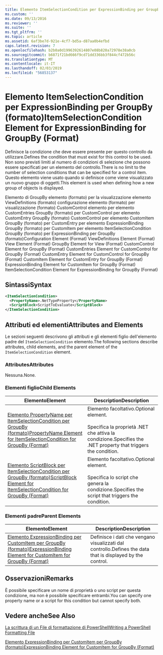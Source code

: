 ```yaml
---
title: Elemento ItemSelectionCondition per ExpressionBinding per GroupBy (formato) | Microsoft Docs
ms.custom: ''
ms.date: 09/13/2016
ms.reviewer: ''
ms.suite: ''
ms.tgt_pltfrm: ''
ms.topic: article
ms.assetid: 6af3be7d-921e-4cf7-bd5a-d87aa0b4efbd
caps.latest.revision: 7
ms.openlocfilehash: b2b0a0d1996392614807e08b820a72978e38a0cb
ms.sourcegitcommit: b6871f21bd666f9cd71dd336bb3f844cf472b56c
ms.translationtype: MT
ms.contentlocale: it-IT
ms.lasthandoff: 02/03/2019
ms.locfileid: "56853137"
---
```

# <a name="itemselectioncondition-element-for-expressionbinding-for-groupby-format"></a><span data-ttu-id="d3f81-102">Elemento ItemSelectionCondition per ExpressionBinding per GroupBy (formato)</span><span class="sxs-lookup"><span data-stu-id="d3f81-102">ItemSelectionCondition Element for ExpressionBinding for GroupBy (Format)</span></span>

<span data-ttu-id="d3f81-103">Definisce la condizione che deve essere presente per questo controllo da utilizzare.</span><span class="sxs-lookup"><span data-stu-id="d3f81-103">Defines the condition that must exist for this control to be used.</span></span> <span data-ttu-id="d3f81-104">Non sono previsti limiti al numero di condizioni di selezione che possono essere specificati per un elemento del controllo.</span><span class="sxs-lookup"><span data-stu-id="d3f81-104">There is no limit to the number of selection conditions that can be specified for a control item.</span></span> <span data-ttu-id="d3f81-105">Questo elemento viene usato quando si definisce come viene visualizzato un nuovo gruppo di oggetti.</span><span class="sxs-lookup"><span data-stu-id="d3f81-105">This element is used when defining how a new group of objects is displayed.</span></span>

<span data-ttu-id="d3f81-106">Elemento di GroupBy elemento (formato) per la visualizzazione elemento ViewDefinitions (formato) configurazione elemento (formato) per visualizzazione (formato) CustomControl elemento per elemento CustomEntries GroupBy (formato) per CustomControl per elemento CustomEntry GroupBy (formato) CustomControl per elemento CustomItem GroupBy (formato) per CustomEntry per elemento ExpressionBinding GroupBy (formato) per CustomItem per elemento ItemSelectionCondition GroupBy (formato) per ExpressionBinding per GroupBy (formato)</span><span class="sxs-lookup"><span data-stu-id="d3f81-106">Configuration Element (Format) ViewDefinitions Element (Format) View Element (Format) GroupBy Element for View (Format) CustomControl Element for GroupBy (Format) CustomEntries Element for CustomControl for GroupBy (Format) CustomEntry Element for CustomControl for GroupBy (Format) CustomItem Element for CustomEntry for GroupBy (Format) ExpressionBinding Element for CustomItem for GroupBy (Format) ItemSelectionCondition Element for ExpressionBinding for GroupBy (Format)</span></span>

## <a name="syntax"></a><span data-ttu-id="d3f81-107">Sintassi</span><span class="sxs-lookup"><span data-stu-id="d3f81-107">Syntax</span></span>

```xml
<ItemSelectionCondition>
  <PropertyName>.NetTypeProperty</PropertyName>
  <ScriptBlock>ScriptToEvaluate</ScriptBlock>
</ItemSelectionCondition>
```

## <a name="attributes-and-elements"></a><span data-ttu-id="d3f81-108">Attributi ed elementi</span><span class="sxs-lookup"><span data-stu-id="d3f81-108">Attributes and Elements</span></span>

<span data-ttu-id="d3f81-109">Le sezioni seguenti descrivono gli attributi e gli elementi figlio dell'elemento padre del `ItemSelectionCondition` elemento.</span><span class="sxs-lookup"><span data-stu-id="d3f81-109">The following sections describe attributes, child elements, and the parent element of the `ItemSelectionCondition` element.</span></span>

### <a name="attributes"></a><span data-ttu-id="d3f81-110">Attributes</span><span class="sxs-lookup"><span data-stu-id="d3f81-110">Attributes</span></span>

<span data-ttu-id="d3f81-111">Nessuna.</span><span class="sxs-lookup"><span data-stu-id="d3f81-111">None.</span></span>

### <a name="child-elements"></a><span data-ttu-id="d3f81-112">Elementi figlio</span><span class="sxs-lookup"><span data-stu-id="d3f81-112">Child Elements</span></span>

|<span data-ttu-id="d3f81-113">Elemento</span><span class="sxs-lookup"><span data-stu-id="d3f81-113">Element</span></span>|<span data-ttu-id="d3f81-114">Description</span><span class="sxs-lookup"><span data-stu-id="d3f81-114">Description</span></span>|
|-------------|-----------------|
|[<span data-ttu-id="d3f81-115">Elemento PropertyName per ItemSelectionCondition per GroupBy (formato)</span><span class="sxs-lookup"><span data-stu-id="d3f81-115">PropertyName Element for ItemSelectionCondition for GroupBy (Format)</span></span>](./propertyname-element-for-itemselectioncondition-for-groupby-format.md)|<span data-ttu-id="d3f81-116">Elemento facoltativo.</span><span class="sxs-lookup"><span data-stu-id="d3f81-116">Optional element.</span></span><br /><br /> <span data-ttu-id="d3f81-117">Specifica la proprietà .NET che attiva la condizione.</span><span class="sxs-lookup"><span data-stu-id="d3f81-117">Specifies the .NET property that triggers the condition.</span></span>|
|[<span data-ttu-id="d3f81-118">Elemento ScriptBlock per ItemSelectionCondition per GroupBy (formato)</span><span class="sxs-lookup"><span data-stu-id="d3f81-118">ScriptBlock Element for ItemSelectionCondition for GroupBy (Format)</span></span>](./scriptblock-element-for-itemselectioncondition-for-groupby-format.md)|<span data-ttu-id="d3f81-119">Elemento facoltativo.</span><span class="sxs-lookup"><span data-stu-id="d3f81-119">Optional element.</span></span><br /><br /> <span data-ttu-id="d3f81-120">Specifica lo script che genera la condizione.</span><span class="sxs-lookup"><span data-stu-id="d3f81-120">Specifies the script that triggers the condition.</span></span>|

### <a name="parent-elements"></a><span data-ttu-id="d3f81-121">Elementi padre</span><span class="sxs-lookup"><span data-stu-id="d3f81-121">Parent Elements</span></span>

|<span data-ttu-id="d3f81-122">Elemento</span><span class="sxs-lookup"><span data-stu-id="d3f81-122">Element</span></span>|<span data-ttu-id="d3f81-123">Description</span><span class="sxs-lookup"><span data-stu-id="d3f81-123">Description</span></span>|
|-------------|-----------------|
|[<span data-ttu-id="d3f81-124">Elemento ExpressionBinding per CustomItem per GroupBy (formato)</span><span class="sxs-lookup"><span data-stu-id="d3f81-124">ExpressionBinding Element for CustomItem for GroupBy (Format)</span></span>](./expressionbinding-element-for-customitem-for-groupby-format.md)|<span data-ttu-id="d3f81-125">Definisce i dati che vengano visualizzati dal controllo.</span><span class="sxs-lookup"><span data-stu-id="d3f81-125">Defines the data that is displayed by the control.</span></span>|

## <a name="remarks"></a><span data-ttu-id="d3f81-126">Osservazioni</span><span class="sxs-lookup"><span data-stu-id="d3f81-126">Remarks</span></span>

<span data-ttu-id="d3f81-127">È possibile specificare un nome di proprietà o uno script per questa condizione, ma non è possibile specificare entrambi.</span><span class="sxs-lookup"><span data-stu-id="d3f81-127">You can specify one property name or a script for this condition but cannot specify both.</span></span>

## <a name="see-also"></a><span data-ttu-id="d3f81-128">Vedere anche</span><span class="sxs-lookup"><span data-stu-id="d3f81-128">See Also</span></span>

[<span data-ttu-id="d3f81-129">La scrittura di un File di formattazione di PowerShell</span><span class="sxs-lookup"><span data-stu-id="d3f81-129">Writing a PowerShell Formatting File</span></span>](./writing-a-powershell-formatting-file.md)

[<span data-ttu-id="d3f81-130">Elemento ExpressionBinding per CustomItem per GroupBy (formato)</span><span class="sxs-lookup"><span data-stu-id="d3f81-130">ExpressionBinding Element for CustomItem for GroupBy (Format)</span></span>](./expressionbinding-element-for-customitem-for-groupby-format.md)
